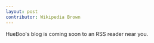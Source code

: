 ```yaml
---
layout: post
contributor: Wikipedia Brown
---
```


HueBoo's blog is coming soon to an RSS reader near you.